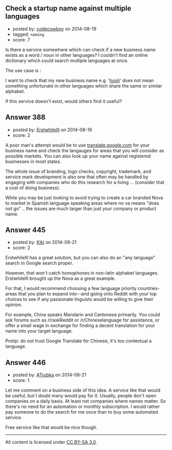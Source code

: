 ## Check a startup name against multiple languages

- posted by: [codecowboy](https://stackexchange.com/users/26590/codecowboy) on 2014-08-19
- tagged: `naming`
- score: 7

Is there a service somewhere which can check if a new business name exists as a word / noun in other languages? I couldn't find an online dictionary which could search multiple languages at once.

The use case is :

I want to check that my new business name e.g. '[hooli][1]' does not mean something unfortunate in other languages which share the same or similar alphabet.


  [1]: https://en.wikipedia.org/wiki/Silicon_Valley_(TV_series)

If this service doesn't exist, would others find it useful?


## Answer 388

- posted by: [ErstwhileIII](https://stackexchange.com/users/2320529/erstwhileiii) on 2014-08-19
- score: 2

<p>A poor man's attempt would be to use <a href="http://translate.google.com" rel="nofollow">translate.google.com</a> for your business name and check the langauges for areas that you will consider as possible markets. You can also look up your name against registered businesses in most states.</p>

<p>The whole issue of branding, logo checks, copyright, trademark, and service mark development is also one that often may be handled by engaging with companies who do this research for a living ... (consider that a cost of doing business).</p>

<p>While you may be just looking to avoid trying to create a car branded Nova to market in Spanish language speaking areas where no va means "does not go" .. the issues are much larger than just your company or product name.</p>



## Answer 445

- posted by: [Kiki](https://stackexchange.com/users/4922736/kiki) on 2014-08-21
- score: 2

ErstwhileIII has a great solution, but you can also do an "any language" search in Google search proper.

However, that won't catch homophones in non-latin alphabet languages. ErstwhileIII brought up the Nova as a great example.

For that, I would recommend choosing a few language priority countries-areas that you plan to expand into--and going onto Reddit with your top choices to see if any passionate linguists would be willing to give their opinion.

For example, China speaks Mandarin and Cantonese primarily. You could ask forums such as /r/askReddit or /r/Chineselanguage for assistance, or offer a small wage in exchange for finding a decent translation for your name into your target language.

Protip: do not trust Google Translate for Chinese, it's too contextual a language.




## Answer 446

- posted by: [ATrubka](https://stackexchange.com/users/1052629/atrubka) on 2014-08-21
- score: 1

Let me comment on a business side of this idea.
A service like that would be useful, but I doubt many would pay for it.
Usually, people don't open companies on a daily basis. At least not companies where names matter.
So there's no need for an automation or monthly subscription. I would rather pay someone to do the search for me once than to buy some automated service.

Free service like that would be nice though.



---

All content is licensed under [CC BY-SA 3.0](https://creativecommons.org/licenses/by-sa/3.0/).
